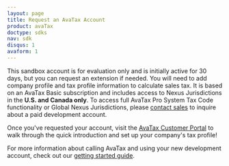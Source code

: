 ```yaml
---
layout: page
title: Request an AvaTax Account
product: avaTax
doctype: sdks
nav: sdk
disqus: 1
avaform: 1
---
```


This sandbox account is for evaluation only and is initially active for 30 days, but you can request an extension if needed. You will need to add company profile and tax profile information to calculate sales tax. It is based on an AvaTax Basic subscription and includes access to Nexus Jurisdictions in the <strong>U.S. and Canada only</strong>. To access full AvaTax Pro System Tax Code functionality or Global Nexus Jurisdictions, please <a href="http://www.avalara.com/contact-us/">contact sales</a> to inquire about a paid development account.

<div class="avaform-wrapper"></div>

Once you've requested your account, visit the <a target="_blank" href="https://sandbox.admin.avalara.com">AvaTax Customer Portal</a> to walk through the quick introduction and set up your company's tax profile!

For more information about calling AvaTax and using your new development account, check out our <a href="/avatax/get-started">getting started guide</a>.
